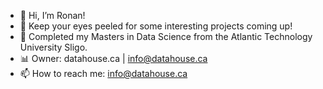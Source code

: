 - 👋 Hi, I’m Ronan!
- 👀 Keep your eyes peeled for some interesting projects coming up!
- 🌱 Completed my Masters in Data Science from the Atlantic Technology University Sligo.
- 📊 Owner: datahouse.ca | info@datahouse.ca
- 📫 How to reach me: info@datahouse.ca

<!---
ronanmccormack-ca/ronanmccormack-ca is a ✨ special ✨ repository because its `README.md` (this file) appears on your GitHub profile.
You can click the Preview link to take a look at your changes.
--->
